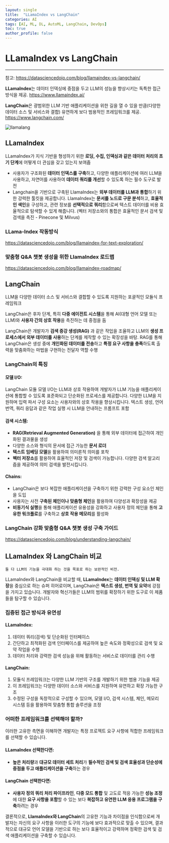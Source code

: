 ```yaml
---
layout: single
title:  "LLamaIndex vs LangChain"
categories: AI
tags: [AI, ML, DL, AutoML, LangChain, DevOps]
toc: true
author_profile: false
---
```



# LLamaIndex vs LangChain

---

참고: https://datasciencedojo.com/blog/llamaindex-vs-langchain/


**LLamaIndex**는 데이터 인덱싱에 중점을 두고 LLM의 성능을 향상시키는 독특한 접근 방식을 제공.
https://www.llamaindex.ai/

**LangChain**은 광범위한 LLM 기반 애플리케이션을 위한 길을 열 수 있을 만큼(다양한 데이터 소스 및 서비스와 결합) 유연하게 보다 범용적인 프레임워크를 제공.
https://www.langchain.com/

![llamalang]({{site.url}}/assets/images/2024-3-devstu/llamalang.png)

## LLamaIndex

LLamaIndex가 지식 기반을 형성하기 위한 **로딩, 수집, 인덱싱과 같은 데이터 처리의 초기 단계**에 어떻게 더 관심을 갖고 있는지 보여줌
- 사용자가 구조화된 **데이터 인덱스를 구축**하고, 다양한 애플리케이션에 여러 LLM을 사용하고, 자연어를 사용하여 **데이터 쿼리를 개선**할 수 있도록 하는 필수 도구로 발전
- Langchain을 기반으로 구축된 LlamaIndex는 **외부 데이터를 LLM과 통합**하기 위한 강력한 툴킷을 제공합니다. LlamaIndex는 **문서를 노드로 구문 분석**하고, **효율적인 색인**을 구성하고, 관련 정보를 **선택적으로 쿼리**함으로써 텍스트 데이터를 비용 효율적으로 탐색할 수 있게 해줍니다. (벡터 저장소와의 통합은 효율적인 문서 검색 및 검색을 촉진 - Pinecone 및 Milvus)

### LLama-Index 작동방식
https://datasciencedojo.com/blog/llamaindex-for-text-exploration/

### 맞춤형 Q&A 챗봇 생성을 위한 LlamaIndex 로드맵
https://datasciencedojo.com/blog/llamaindex-roadmap/



## LangChain

LLM을 다양한 데이터 소스 및 서비스와 결합할 수 있도록 지원하는 포괄적인 모듈식 프레임워크

LangChain은 후자 단계, 특히 **다중 에이전트 시스템**을 통해 AI(대형 언어 모델 또는 LLM)와 **사용자 간의 상호 작용**을 촉진하는 데 중점을 둠

LangChain은 개발자가 **검색 증강 생성(RAG)** 과 같은 작업을 조율하고 LLM의 **생성 프로세스에서 외부 데이터를 사용**하는 단계를 제작할 수 있는 확장성을 바탕. 
	RAG를 통해 LangChain은 생성 중에 **개인화된 데이터를 전송**하고 **특정 요구 사항을 충족**하도록 출력을 맞춤화하는 마법을 구현하는 전달자 역할 수행

### LangChain의 특징

#### 모델 I/O:
LangChain 모듈 모델 I/O는 LLM과 상호 작용하여 개발자가 LLM 기능을 애플리케이션에 통합할 수 있도록 표준화되고 단순화된 프로세스를 제공합니다. 다양한 LLM을 지원하며 입력 파서 구성 요소는 사용자와의 상호 작용을 향상시킵니다.
	텍스트 생성, 언어 번역, 쿼리 응답과 같은 작업 실행 시 LLM을 안내하는 프롬프트 포함

#### 검색 시스템:
- **RAG(Retrieval Augmented Generation)** 을 통해 외부 데이터에 접근하여 개인화된 결과물을 생성
- 다양한 소스와 형식의 문서에 접근 가능한 **문서 로더**
- **텍스트 임베딩 모델**을 활용하여 의미론적 의미를 포착
- **벡터 저장소**를 활용하여 효율적인 저장 및 검색이 가능합니다. 다양한 검색 알고리즘을 제공하여 의미 검색을 발전시킵니다.

#### Chains:
- LangChain은 보다 복잡한 애플리케이션을 구축하기 위한 강력한 구성 요소인 체인을 도입
- 사용자는 사전 **구축된 체인이나 맞춤형 체인**을 활용하여 다양성과 확장성을 제공
- **비동기식 실행**을 통해 애플리케이션 유용성을 강화하고 사용자 정의 체인을 통해 **고유한 워크플로**를 구축하고 **상호 작용 메모리**를 활성화

### LangChain 강화 맞춤형 Q&A 챗봇 생성 구축 가이드
https://datasciencedojo.com/blog/understanding-langchain/


## LLamaIndex 와 LangChain 비교

`둘 다 LLM의 기능을 극대화 하는 것을 목표로 하는 보완적인 비전.`

LLamaIndex와 LangChain을 비교할 때, **LLamaIndex**는 **데이터 인덱싱 및 LLM 확장**을 중심으로 하는 슈퍼 히어로이며, LangChain은 **텍스트 생성, 번역 및 요약**에 강점을 가지고 있습니다. 개발자와 혁신가들은 LLM의 범위를 확장하기 위한 도구로 이 제품들을 탐구할 수 있습니다.

### 집중된 접근 방식과 유연성

#### LLamaIndex:
1. 데이터 쿼리(검색) 및 단순화된 인터페이스 
2. 간단하고 최적화된 검색 인터페이스를 제공하여 높은 속도와 정확성으로 검색 및 요약 작업을 수행
3. 데이터 처리와 강력한 검색 성능을 위해 활동하는 서비스로 데이터를 관리 수행

#### LangChain:
1. 모듈식 프레임워크는 다양한 LLM 기반의 구조를 개발하기 위한 범용 기능을 제공
2. 이 프레임워크는 다양한 데이터 소스와 서비스를 지원하며 유연하고 확장 가능한 구조
3. 수정된 구성을 독창적으로 구성할 수 있으며, 모델 I/O, 검색 시스템, 체인, 메모리 시스템 등을 활용하여 맞춤형 통합 솔루션을 조정

### 어떠한 프레임워크를 선택해야 할까?
이러한 고유한 측면을 이해하면 개발자는 특정 프로젝트 요구 사항에 적합한 프레임워크를 선택할 수 있습니다.

#### LLamaIndex 선택한다면:
- **높은 처리량**과 **대규모 데이터 세트 처리**가 **필수적인 검색 및 검색 효율성과 단순성에 중점을 두고 애플리케이션을 구축**하는 경우

#### LangChain 선택한다면:
- **사용자 정의 쿼리 처리 파이프라인**, **다중 모드 통합** 및 고도로 적응 가능한 **성능 조정**에 대한 **요구 사항을 포함**할 수 있는 보다 **복잡하고 유연한 LLM 응용 프로그램을 구축**하려는 경우

결론적으로, **LlamaIndex와 LangChain**의 고유한 기능과 차이점을 인식함으로써 개발자는 자신의 요구 사항을 이러한 도구의 기능에 보다 효과적으로 맞출 수 있으며, 결과적으로 대규모 언어 모델을 기반으로 하는 보다 효율적이고 강력하며 정확한 검색 및 검색 애플리케이션을 구축할 수 있습니다.




